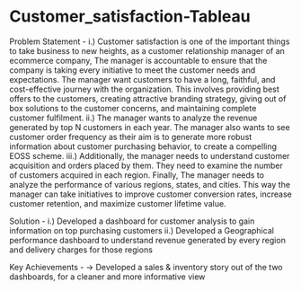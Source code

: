 # Customer_satisfaction-Tableau

Problem Statement - 
i.) Customer satisfaction is one of the important things to take business to new heights, as a customer relationship manager of an ecommerce company, The manager is accountable to 
ensure that the company is taking every initiative to meet the customer needs and expectations. The manager want customers to have a long, faithful, and cost-effective journey with
the organization. This involves providing best offers to the customers, creating attractive branding strategy, giving out of box solutions to the customer concerns, and maintaining
complete customer fulfilment.
ii.) The manager wants to analyze the revenue generated by top N customers in each year. The manager also wants to see customer order frequency as their aim is to generate more robust
information about customer purchasing behavior, to create a compelling EOSS scheme.
iii.) Additionally, the manager needs to understand customer acquisition and orders placed by them. They need to examine the number of customers acquired in each region. Finally, 
The manager needs to analyze the performance of various regions, states, and cities. This way the manager can take initiatives to improve customer conversion rates, 
increase customer retention, and maximize customer lifetime value.

Solution - 
i.) Developed a dashboard for customer analysis to gain information on top purchasing customers
ii.) Developed a Geographical performance dashboard to understand revenue generated by every region and delivery charges for those regions

Key Achievements -
-> Developed a sales & inventory story out of the two dashboards, for a cleaner and more informative view
